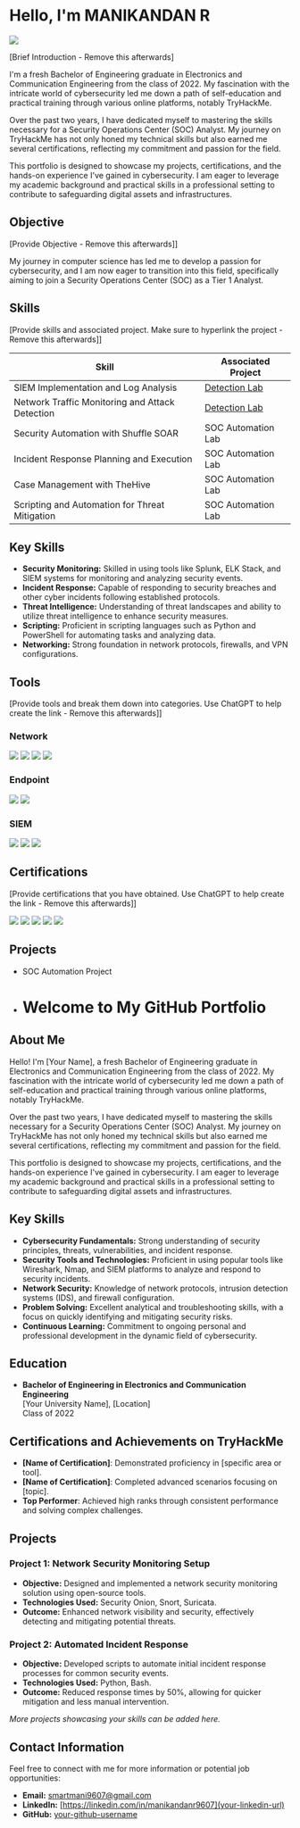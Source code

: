 # Hello, I'm MANIKANDAN R
<a href="https://linkedin.com/in/manikandanr9607"><img src="https://img.shields.io/badge/-LinkedIn-0072b1?&style=for-the-badge&logo=linkedin&logoColor=white" /></a>

[Brief Introduction - Remove this afterwards]

I'm a fresh Bachelor of Engineering graduate in Electronics and Communication Engineering from the class of 2022. My fascination with the intricate world of cybersecurity led me down a path of self-education and practical training through various online platforms, notably TryHackMe.

Over the past two years, I have dedicated myself to mastering the skills necessary for a Security Operations Center (SOC) Analyst. My journey on TryHackMe has not only honed my technical skills but also earned me several certifications, reflecting my commitment and passion for the field.

This portfolio is designed to showcase my projects, certifications, and the hands-on experience I've gained in cybersecurity. I am eager to leverage my academic background and practical skills in a professional setting to contribute to safeguarding digital assets and infrastructures.

## Objective
[Provide Objective - Remove this afterwards]]

My journey in computer science has led me to develop a passion for cybersecurity, and I am now eager to transition into this field, specifically aiming to join a Security Operations Center (SOC) as a Tier 1 Analyst.

## Skills
[Provide skills and associated project. Make sure to hyperlink the project - Remove this afterwards]]

| Skill                                         | Associated Project         |
|-----------------------------------------------|----------------------------|
| SIEM Implementation and Log Analysis          | <a href="https://google.com">Detection Lab</a>|
| Network Traffic Monitoring and Attack Detection | <a href="https://google.com">Detection Lab</a>|
| Security Automation with Shuffle SOAR         | SOC Automation Lab|
| Incident Response Planning and Execution      | SOC Automation Lab|
| Case Management with TheHive                  | SOC Automation Lab|
| Scripting and Automation for Threat Mitigation | SOC Automation Lab|
## Key Skills

- **Security Monitoring:** Skilled in using tools like Splunk, ELK Stack, and SIEM systems for monitoring and analyzing security events.
- **Incident Response:** Capable of responding to security breaches and other cyber incidents following established protocols.
- **Threat Intelligence:** Understanding of threat landscapes and ability to utilize threat intelligence to enhance security measures.
- **Scripting:** Proficient in scripting languages such as Python and PowerShell for automating tasks and analyzing data.
- **Networking:** Strong foundation in network protocols, firewalls, and VPN configurations.


## Tools
[Provide tools and break them down into categories. Use ChatGPT to help create the link - Remove this afterwards]]

### Network
<div>
    <img src="https://img.shields.io/badge/-Wireshark-1679A7?&style=for-the-badge&logo=Wireshark&logoColor=white" />
    <img src="https://img.shields.io/badge/-file:///C:/Users/ELCOT/Downloads/1%20qw4GYZmkj9jykrwmEHHISQ.webp" />
    <img src="https://img.shields.io/badge/-Zeek-777BB4?&style=for-the-badge&logo=Zeek&logoColor=white" />
    <img src="https://img.shields.io/badge/-snort-data:image/jpeg;base64,/9j/4AAQSkZJRgABAQAAAQABAAD" />
</div>

### Endpoint
<div>
    <img src="https://img.shields.io/badge/-Microsoft_Defender_for_Endpoint-00A4EF?&style=for-the-badge&logo=Microsoft&logoColor=white" />
    <img src="https://img.shields.io/badge/-Velociraptor-4B275F?&style=for-the-badge&logo=Velociraptor&logoColor=white" />
</div>

### SIEM
<div>
    <img src="https://img.shields.io/badge/-Microsoft_Sentinel-0078D4?&style=for-the-badge&logo=Microsoft&logoColor=white" />
    <img src="https://img.shields.io/badge/-Splunk-000000?&style=for-the-badge&logo=Splunk&logoColor=white" />
    <img src="https://img.shields.io/badge/-Elastic-005571?&style=for-the-badge&logo=Elastic&logoColor=white" />
</div>

## Certifications
[Provide certifications that you have obtained. Use ChatGPT to help create the link - Remove this afterwards]]
<div>
<img src="https://tryhackme-certificates.s3-eu-west-1.amazonaws.com/THM-SKFF1EI52V.png" />
<img src="https://media.licdn.com/dms/image/D5622AQHwTtejr2Gvvg/feedshare-shrink_800/0/1703876306777?e=1717027200&v=beta&t=eiXQ8B0jIP8ygEagOCqotqJkiwEmlbGIHkheWbt6jhc" />
<img src="https://tryhackme-certificates.s3-eu-west-1.amazonaws.com/THM-GBQRURDNLE.png" />
<img src="https://tryhackme-certificates.s3-eu-west-1.amazonaws.com/THM-HY6FSW3BHF.png" />
<img src="https://tryhackme-certificates.s3-eu-west-1.amazonaws.com/THM-G7EHKYFCJU.png" />
<img src="" />
</div>

## Projects
- SOC Automation Project

- # Welcome to My GitHub Portfolio

## About Me
Hello! I'm [Your Name], a fresh Bachelor of Engineering graduate in Electronics and Communication Engineering from the class of 2022. My fascination with the intricate world of cybersecurity led me down a path of self-education and practical training through various online platforms, notably TryHackMe.

Over the past two years, I have dedicated myself to mastering the skills necessary for a Security Operations Center (SOC) Analyst. My journey on TryHackMe has not only honed my technical skills but also earned me several certifications, reflecting my commitment and passion for the field.

This portfolio is designed to showcase my projects, certifications, and the hands-on experience I've gained in cybersecurity. I am eager to leverage my academic background and practical skills in a professional setting to contribute to safeguarding digital assets and infrastructures.

## Key Skills

- **Cybersecurity Fundamentals:** Strong understanding of security principles, threats, vulnerabilities, and incident response.
- **Security Tools and Technologies:** Proficient in using popular tools like Wireshark, Nmap, and SIEM platforms to analyze and respond to security incidents.
- **Network Security:** Knowledge of network protocols, intrusion detection systems (IDS), and firewall configuration.
- **Problem Solving:** Excellent analytical and troubleshooting skills, with a focus on quickly identifying and mitigating security risks.
- **Continuous Learning:** Commitment to ongoing personal and professional development in the dynamic field of cybersecurity.

## Education

- **Bachelor of Engineering in Electronics and Communication Engineering**  
  [Your University Name], [Location]  
  Class of 2022

## Certifications and Achievements on TryHackMe

- **[Name of Certification]**: Demonstrated proficiency in [specific area or tool].
- **[Name of Certification]**: Completed advanced scenarios focusing on [topic].
- **Top Performer**: Achieved high ranks through consistent performance and solving complex challenges.

## Projects

### Project 1: Network Security Monitoring Setup
- **Objective:** Designed and implemented a network security monitoring solution using open-source tools.
- **Technologies Used:** Security Onion, Snort, Suricata.
- **Outcome:** Enhanced network visibility and security, effectively detecting and mitigating potential threats.

### Project 2: Automated Incident Response
- **Objective:** Developed scripts to automate initial incident response processes for common security events.
- **Technologies Used:** Python, Bash.
- **Outcome:** Reduced response times by 50%, allowing for quicker mitigation and less manual intervention.

_More projects showcasing your skills can be added here._

## Contact Information

Feel free to connect with me for more information or potential job opportunities:

- **Email:** [smartmani9607@gmail.com](mailto:your-email@example.com)
- **LinkedIn:** [https://linkedin.com/in/manikandanr9607](your-linkedin-url)
- **GitHub:** [your-github-username](https://github.com/your-github-username)
